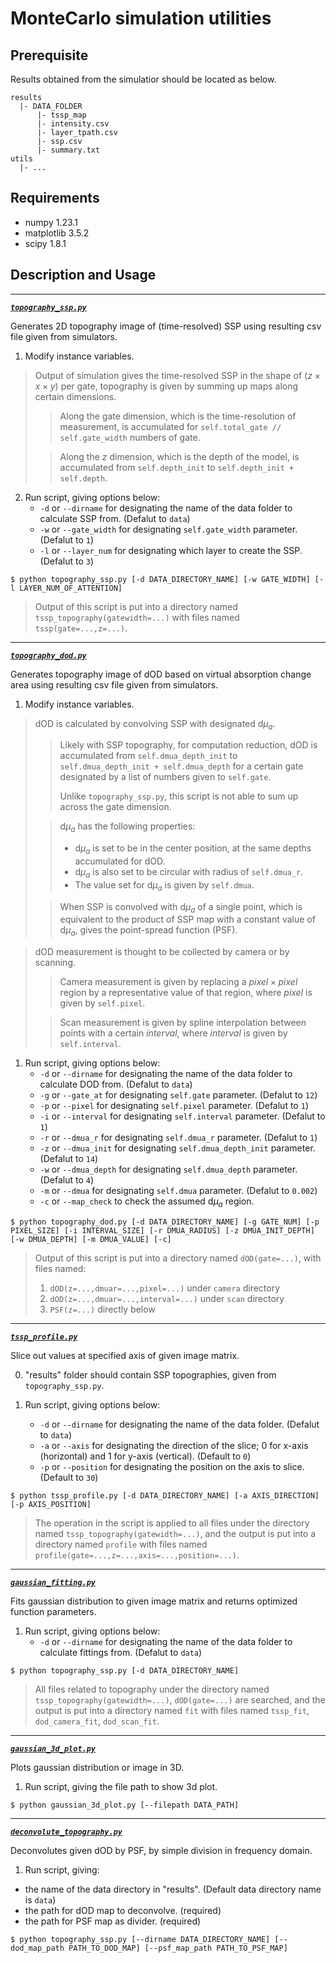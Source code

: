 # MonteCarlo simulation utilities

## Prerequisite
Results obtained from the simulatior should be located as below.
```
results
  |- DATA_FOLDER
      |- tssp_map
      |- intensity.csv
      |- layer_tpath.csv
      |- ssp.csv
      |- summary.txt
utils
  |- ...
```

## Requirements
- numpy 1.23.1
- matplotlib 3.5.2
- scipy 1.8.1

## Description and Usage
---
[***`topography_ssp.py`***](https://github.com/pasca-l/light-propagation-simulator/blob/main/utils/topography_ssp.py)

Generates 2D topography image of (time-resolved) SSP using resulting csv file given from simulators.

1. Modify instance variables.
> Output of simulation gives the time-resolved SSP in the shape of ($z \times x \times y$) per gate, topography is given by summing up maps along certain dimensions.
>> Along the gate dimension, which is the time-resolution of measurement, is accumulated for `self.total_gate // self.gate_width` numbers of gate.
>
>> Along the $z$ dimension, which is the depth of the model, is accumulated from `self.depth_init` to `self.depth_init + self.depth`.

2. Run script, giving options below:
    - `-d` or `--dirname` for designating the name of the data folder to calculate SSP from. (Defalut to `data`)
    - `-w` or `--gate_width` for designating `self.gate_width` parameter. (Defalut to `1`)
    - `-l` or `--layer_num` for designating which layer to create the SSP. (Defalut to `3`)
```shell
$ python topography_ssp.py [-d DATA_DIRECTORY_NAME] [-w GATE_WIDTH] [-l LAYER_NUM_OF_ATTENTION]
```

> Output of this script is put into a directory named `tssp_topography(gatewidth=...)` with files named `tssp(gate=...,z=...)`.

---
[***`topography_dod.py`***](https://github.com/pasca-l/light-propagation-simulator/blob/main/utils/topography_dod.py)

Generates topography image of dOD based on virtual absorption change area using resulting csv file given from simulators.

1. Modify instance variables.
> dOD is calculated by convolving SSP with designated d$\mu_a$.
>> Likely with SSP topography, for computation reduction, dOD is accumulated from `self.dmua_depth_init` to `self.dmua_depth_init + self.dmua_depth` for a certain gate designated by a list of numbers given to `self.gate`.
>>
>> Unlike `topography_ssp.py`, this script is not able to sum up across the gate dimension.
>
>> d$\mu_a$ has the following properties:
>> - d$\mu_a$ is set to be in the center position, at the same depths accumulated for dOD.
>> - d$\mu_a$ is also set to be circular with radius of `self.dmua_r`.
>> - The value set for d$\mu_a$ is given by `self.dmua`.
>
>> When SSP is convolved with d$\mu_a$ of a single point, which is equivalent to the product of SSP map with a constant value of d$\mu_a$, gives the point-spread function (PSF).

> dOD measurement is thought to be collected by camera or by scanning.
>> Camera measurement is given by replacing a $pixel \times pixel$ region by a representative value of that region, where $pixel$ is given by `self.pixel`.
>
>> Scan measurement is given by spline interpolation between points with a certain $interval$, where $interval$ is given by `self.interval`.

1. Run script, giving options below:
    - `-d` or `--dirname` for designating the name of the data folder to calculate DOD from. (Defalut to `data`)
    - `-g` or `--gate_at` for designating `self.gate` parameter. (Defalut to `12`)
    - `-p` or `--pixel` for designating `self.pixel` parameter. (Defalut to `1`)
    - `-i` or `--interval` for designating `self.interval` parameter. (Defalut to `1`)
    - `-r` or `--dmua_r` for designating `self.dmua_r` parameter. (Defalut to `1`)
    - `-z` or `--dmua_init` for designating `self.dmua_depth_init` parameter. (Defalut to `14`)
    - `-w` or `--dmua_depth` for designating `self.dmua_depth` parameter. (Defalut to `4`)
    - `-m` or `--dmua` for designating `self.dmua` parameter. (Defalut to `0.002`)
    - `-c` or `--map_check` to check the assumed d$\mu_a$ region.
```shell
$ python topography_dod.py [-d DATA_DIRECTORY_NAME] [-g GATE_NUM] [-p PIXEL_SIZE] [-i INTERVAL_SIZE] [-r DMUA_RADIUS] [-z DMUA_INIT_DEPTH] [-w DMUA_DEPTH] [-m DMUA_VALUE] [-c]
```

> Output of this script is put into a directory named `dOD(gate=...)`, with files named:
> 1. `dOD(z=...,dmuar=...,pixel=...)` under `camera` directory
> 2. `dOD(z=...,dmuar=...,interval=...)` under `scan` directory
> 3. `PSF(z=...)` directly below

---
[***`tssp_profile.py`***](https://github.com/pasca-l/light-propagation-simulator/blob/main/utils/tssp_profile.py)

Slice out values at specified axis of given image matrix.

0. "results" folder should contain SSP topographies, given from `topography_ssp.py`.

1. Run script, giving options below:
    - `-d` or `--dirname` for designating the name of the data folder. (Defalut to `data`)
    - `-a` or `--axis` for designating the direction of the slice; 0 for x-axis (horizontal) and 1 for y-axis (vertical). (Default to `0`)
    - `-p` or `--position` for designating the position on the axis to slice. (Default to `30`)
```shell
$ python tssp_profile.py [-d DATA_DIRECTORY_NAME] [-a AXIS_DIRECTION] [-p AXIS_POSITION]
```

> The operation in the script is applied to all files under the directory named `tssp_topography(gatewidth=...)`, and the output is put into a directory named `profile` with files named `profile(gate=...,z=...,axis=...,position=...)`.

---
[***`gaussian_fitting.py`***](https://github.com/pasca-l/light-propagation-simulator/blob/main/utils/gaussian_fitting.py)

Fits gaussian distribution to given image matrix and returns optimized function parameters.

1. Run script, giving options below:
    - `-d` or `--dirname` for designating the name of the data folder to calculate fittings from. (Defalut to `data`) 
```shell
$ python topography_ssp.py [-d DATA_DIRECTORY_NAME]
```

> All files related to topography under the directory named `tssp_topography(gatewidth=...)`, `dOD(gate=...)` are searched, and the output is put into a directory named `fit` with files named `tssp_fit`, `dod_camera_fit`, `dod_scan_fit`.

---
[***`gaussian_3d_plot.py`***](https://github.com/pasca-l/light-propagation-simulator/blob/main/utils/gaussian_3d_plot.py)

Plots gaussian distribution or image in 3D.

1. Run script, giving the file path to show 3d plot.
```shell
$ python gaussian_3d_plot.py [--filepath DATA_PATH]
```

---
[***`deconvolute_topography.py`***](https://github.com/pasca-l/light-propagation-simulator/blob/main/utils/deconvolute_topography.py)

Deconvolutes given dOD by PSF, by simple division in frequency domain.

1. Run script, giving:
  - the name of the data directory in "results". (Default data directory name is `data`)
  - the path for dOD map to deconvolve. (required)
  - the path for PSF map as divider. (required)
```shell
$ python topography_ssp.py [--dirname DATA_DIRECTORY_NAME] [--dod_map_path PATH_TO_DOD_MAP] [--psf_map_path PATH_TO_PSF_MAP]
```